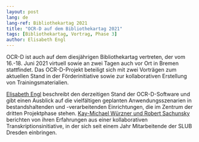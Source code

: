 ```yaml
---
layout: post
lang: de
lang-ref: Bibliothekartag 2021
title: "OCR-D auf dem Bibliothekartag 2021"
tags: [Bibliothekartag, Vortrag, Phase 3]
author: Elisabeth Engl
---
```


OCR-D ist auch auf dem diesjährigen Bibliothekartag vertreten, der vom 16.-18. Juni 2021 virtuell sowie an zwei Tagen auch vor Ort in Bremen 
stattfindet. Das OCR-D-Projekt beteiligt sich mit zwei Vorträgen zum aktuellen Stand in der Förderinitiative sowie zur kollaborativen
Erstellung von Trainingsmaterialien. 


[Elisabeth Engl](https://dbt2021.abstractserver.com/program/#/details/presentations/70) beschreibt den derzeitigen Stand der OCR-D-Software
und gibt einen Ausblick auf die vielfältigen geplanten Anwendungsszenarien in bestandshaltenden und -verarbeitenden Einrichtungen,
die im Zentrum der dritten Projektphase stehen. [Kay-Michael Würzner und Robert Sachunsky](https://dbt2021.abstractserver.com/program/#/details/presentations/184)
berichten von ihren Erfahrungen aus einer kollaborativen Transkriptionsinitiative, in der sich seit einem Jahr Mitarbeitende der SLUB Dresden
einbringen. 
